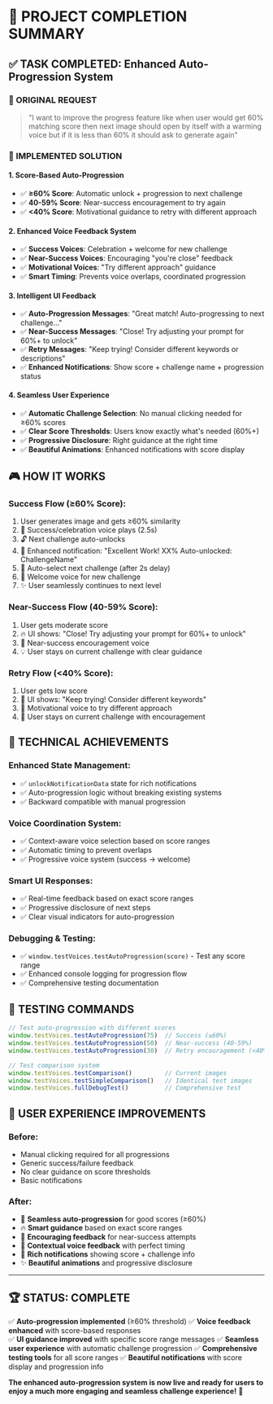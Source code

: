 # 🎉 PROJECT COMPLETION SUMMARY

## ✅ **TASK COMPLETED: Enhanced Auto-Progression System**

### **🎯 ORIGINAL REQUEST**
> "I want to improve the progress feature like when user would get 60% matching score then next image should open by itself with a warming voice but if it is less than 60% it should ask to generate again"

### **🚀 IMPLEMENTED SOLUTION**

#### **1. Score-Based Auto-Progression** 
- ✅ **≥60% Score**: Automatic unlock + progression to next challenge
- ✅ **40-59% Score**: Near-success encouragement to try again  
- ✅ **<40% Score**: Motivational guidance to retry with different approach

#### **2. Enhanced Voice Feedback System**
- ✅ **Success Voices**: Celebration + welcome for new challenge
- ✅ **Near-Success Voices**: Encouraging "you're close" feedback
- ✅ **Motivational Voices**: "Try different approach" guidance
- ✅ **Smart Timing**: Prevents voice overlaps, coordinated progression

#### **3. Intelligent UI Feedback** 
- ✅ **Auto-Progression Messages**: "Great match! Auto-progressing to next challenge..."
- ✅ **Near-Success Messages**: "Close! Try adjusting your prompt for 60%+ to unlock"  
- ✅ **Retry Messages**: "Keep trying! Consider different keywords or descriptions"
- ✅ **Enhanced Notifications**: Show score + challenge name + progression status

#### **4. Seamless User Experience**
- ✅ **Automatic Challenge Selection**: No manual clicking needed for ≥60% scores
- ✅ **Clear Score Thresholds**: Users know exactly what's needed (60%+)
- ✅ **Progressive Disclosure**: Right guidance at the right time
- ✅ **Beautiful Animations**: Enhanced notifications with score display

## 🎮 **HOW IT WORKS**

### **Success Flow (≥60% Score)**:
1. User generates image and gets ≥60% similarity
2. 🎵 Success/celebration voice plays (2.5s)
3. 🔓 Next challenge auto-unlocks
4. 📱 Enhanced notification: "Excellent Work! XX% Auto-unlocked: ChallengeName"
5. 🎯 Auto-select next challenge (after 2s delay)
6. 🎵 Welcome voice for new challenge
7. ✨ User seamlessly continues to next level

### **Near-Success Flow (40-59% Score)**:
1. User gets moderate score
2. 🔥 UI shows: "Close! Try adjusting your prompt for 60%+ to unlock"
3. 🎵 Near-success encouragement voice
4. 💡 User stays on current challenge with clear guidance

### **Retry Flow (<40% Score)**:
1. User gets low score  
2. 💪 UI shows: "Keep trying! Consider different keywords"
3. 🎵 Motivational voice to try different approach
4. 🔄 User stays on current challenge with encouragement

## 🔧 **TECHNICAL ACHIEVEMENTS**

### **Enhanced State Management**:
- ✅ `unlockNotificationData` state for rich notifications
- ✅ Auto-progression logic without breaking existing systems
- ✅ Backward compatible with manual progression

### **Voice Coordination System**:
- ✅ Context-aware voice selection based on score ranges
- ✅ Automatic timing to prevent overlaps
- ✅ Progressive voice system (success → welcome)

### **Smart UI Responses**:
- ✅ Real-time feedback based on exact score ranges
- ✅ Progressive disclosure of next steps
- ✅ Clear visual indicators for auto-progression

### **Debugging & Testing**:
- ✅ `window.testVoices.testAutoProgression(score)` - Test any score range
- ✅ Enhanced console logging for progression flow
- ✅ Comprehensive testing documentation

## 🎯 **TESTING COMMANDS**

```javascript
// Test auto-progression with different scores
window.testVoices.testAutoProgression(75)  // Success (≥60%)
window.testVoices.testAutoProgression(50)  // Near-success (40-59%)  
window.testVoices.testAutoProgression(30)  // Retry encouragement (<40%)

// Test comparison system
window.testVoices.testComparison()         // Current images
window.testVoices.testSimpleComparison()   // Identical test images
window.testVoices.fullDebugTest()          // Comprehensive test
```

## 📱 **USER EXPERIENCE IMPROVEMENTS**

### **Before**: 
- Manual clicking required for all progressions
- Generic success/failure feedback
- No clear guidance on score thresholds
- Basic notifications

### **After**:
- 🎯 **Seamless auto-progression** for good scores (≥60%)
- 🔥 **Smart guidance** based on exact score ranges
- 💪 **Encouraging feedback** for near-success attempts  
- 🎵 **Contextual voice feedback** with perfect timing
- 📱 **Rich notifications** showing score + challenge info
- ✨ **Beautiful animations** and progressive disclosure

---

## 🏆 **STATUS: COMPLETE**

✅ **Auto-progression implemented** (≥60% threshold)
✅ **Voice feedback enhanced** with score-based responses  
✅ **UI guidance improved** with specific score range messages
✅ **Seamless user experience** with automatic challenge progression
✅ **Comprehensive testing tools** for all score ranges
✅ **Beautiful notifications** with score display and progression info

**The enhanced auto-progression system is now live and ready for users to enjoy a much more engaging and seamless challenge experience!** 🎉
